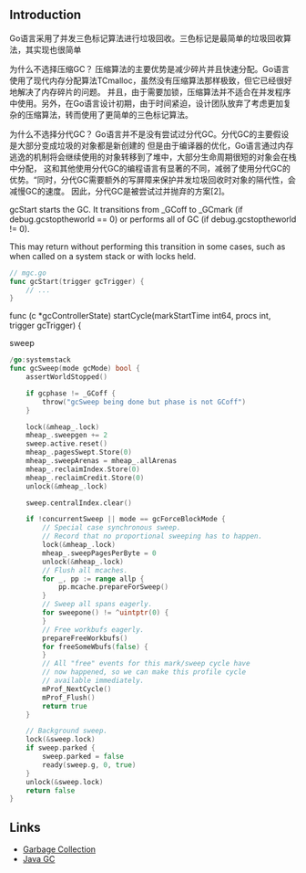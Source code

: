 ## Introduction

Go语言采用了并发三色标记算法进行垃圾回收。三色标记是最简单的垃圾回收算法，其实现也很简单


 为什么不选择压缩GC？
压缩算法的主要优势是减少碎片并且快速分配。Go语言使用了现代内存分配算法TCmalloc，虽然没有压缩算法那样极致，但它已经很好地解决了内存碎片的问题。
 并且，由于需要加锁，压缩算法并不适合在并发程序中使用。另外，在Go语言设计初期，由于时间紧迫，设计团队放弃了考虑更加复杂的压缩算法，转而使用了更简单的三色标记算法。
 
为什么不选择分代GC？
Go语言并不是没有尝试过分代GC。分代GC的主要假设是大部分变成垃圾的对象都是新创建的
但是由于编译器的优化，Go语言通过内存逃逸的机制将会继续使用的对象转移到了堆中，大部分生命周期很短的对象会在栈中分配，
这和其他使用分代GC的编程语言有显著的不同，减弱了使用分代GC的优势。“同时，分代GC需要额外的写屏障来保护并发垃圾回收时对象的隔代性，会减慢GC的速度。
因此，分代GC是被尝试过并抛弃的方案[2]。

gcStart starts the GC. It transitions from _GCoff to _GCmark (if debug.gcstoptheworld == 0) or performs all of GC (if debug.gcstoptheworld != 0).


This may return without performing this transition in some cases, such as when called on a system stack or with locks held.


```go
// mgc.go
func gcStart(trigger gcTrigger) {
    // ...
}
```

func (c *gcControllerState) startCycle(markStartTime int64, procs int, trigger gcTrigger) {


sweep

```go
/go:systemstack
func gcSweep(mode gcMode) bool {
	assertWorldStopped()

	if gcphase != _GCoff {
		throw("gcSweep being done but phase is not GCoff")
	}

	lock(&mheap_.lock)
	mheap_.sweepgen += 2
	sweep.active.reset()
	mheap_.pagesSwept.Store(0)
	mheap_.sweepArenas = mheap_.allArenas
	mheap_.reclaimIndex.Store(0)
	mheap_.reclaimCredit.Store(0)
	unlock(&mheap_.lock)

	sweep.centralIndex.clear()

	if !concurrentSweep || mode == gcForceBlockMode {
		// Special case synchronous sweep.
		// Record that no proportional sweeping has to happen.
		lock(&mheap_.lock)
		mheap_.sweepPagesPerByte = 0
		unlock(&mheap_.lock)
		// Flush all mcaches.
		for _, pp := range allp {
			pp.mcache.prepareForSweep()
		}
		// Sweep all spans eagerly.
		for sweepone() != ^uintptr(0) {
		}
		// Free workbufs eagerly.
		prepareFreeWorkbufs()
		for freeSomeWbufs(false) {
		}
		// All "free" events for this mark/sweep cycle have
		// now happened, so we can make this profile cycle
		// available immediately.
		mProf_NextCycle()
		mProf_Flush()
		return true
	}

	// Background sweep.
	lock(&sweep.lock)
	if sweep.parked {
		sweep.parked = false
		ready(sweep.g, 0, true)
	}
	unlock(&sweep.lock)
	return false
}
```

## Links

- [Garbage Collection](/docs/CS/memory/GC.md)
- [Java GC](/docs/CS/Java/JDK/JVM/GC.md)
